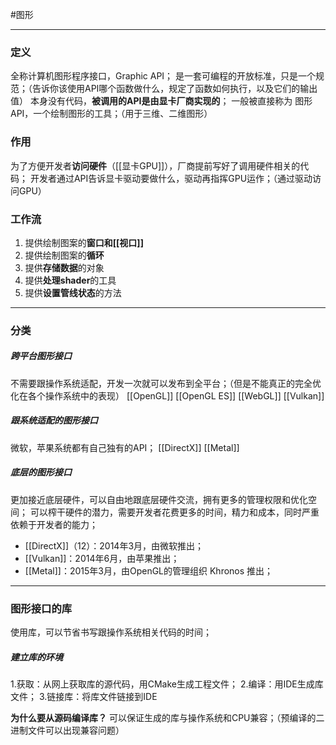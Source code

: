#图形 
***
### 定义
全称计算机图形程序接口，Graphic API；
是一套可编程的开放标准，只是一个规范；（告诉你该使用API哪个函数做什么，规定了函数如何执行，以及它们的输出值）
本身没有代码，**被调用的API是由显卡厂商实现的**；
一般被直接称为 图形API，一个绘制图形的工具；（用于三维、二维图形）

### 作用
为了方便开发者**访问硬件**（[[显卡GPU]]），厂商提前写好了调用硬件相关的代码；
开发者通过API告诉显卡驱动要做什么，驱动再指挥GPU运作；（通过驱动访问GPU）

### 工作流
1.  提供绘制图案的**窗口和[[视口]]**
2.  提供绘制图案的**循环**
3.  提供**存储数据**的对象
4.  提供**处理shader**的工具
5.  提供**设置管线状态**的方法

***
### 分类
##### 跨平台图形接口
不需要跟操作系统适配，开发一次就可以发布到全平台；（但是不能真正的完全优化在各个操作系统中的表现）
[[OpenGL]]
[[OpenGL ES]]
[[WebGL]]
[[Vulkan]]

##### 跟系统适配的图形接口
微软，苹果系统都有自己独有的API；
[[DirectX]]
[[Metal]]

##### 底层的图形接口
更加接近底层硬件，可以自由地跟底层硬件交流，拥有更多的管理权限和优化空间；
可以榨干硬件的潜力，需要开发者花费更多的时间，精力和成本，同时严重依赖于开发者的能力；
- [[DirectX]]（12）：2014年3月，由微软推出；
- [[Vulkan]]：2014年6月，由苹果推出；
- [[Metal]]：2015年3月，由OpenGL的管理组织  Khronos 推出；

***
### 图形接口的库
使用库，可以节省书写跟操作系统相关代码的时间；

##### 建立库的环境
1.获取：从网上获取库的源代码，用CMake生成工程文件；
2.编译：用IDE生成库文件；
3.链接库：将库文件链接到IDE

**为什么要从源码编译库？**
可以保证生成的库与操作系统和CPU兼容；（预编译的二进制文件可以出现兼容问题）


